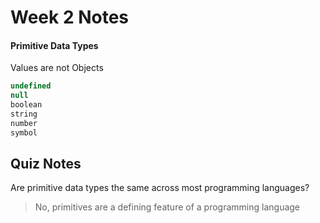 # Week 2 Notes
#### Primitive Data Types
Values are not Objects
```javascript
undefined
null
boolean
string
number
symbol
```

## Quiz Notes

Are primitive data types the same across most programming languages?
> No, primitives are a defining feature of a programming language